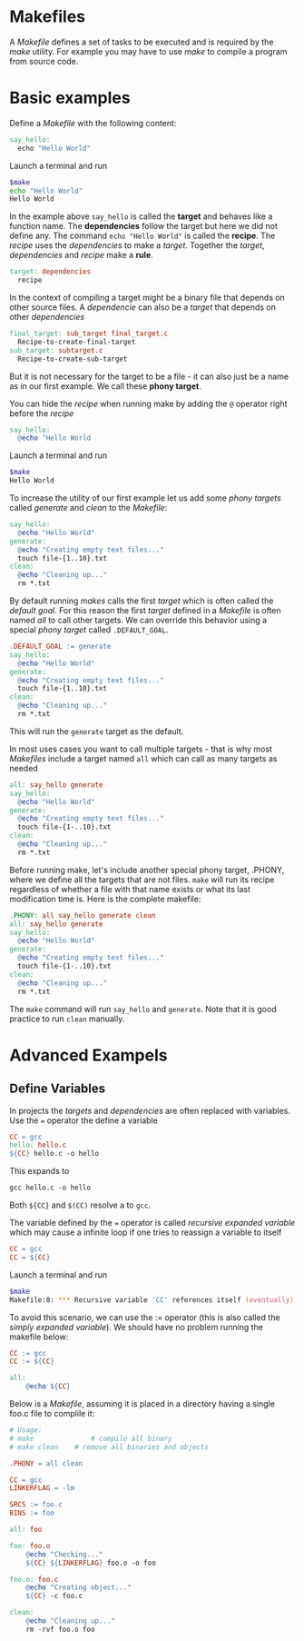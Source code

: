 # Makefiles
A *Makefile* defines a set of tasks to be executed and is required by the *make* utility. For example you may have to use *make* to compile a program from source code.

# Basic examples
Define a *Makefile* with the following content:
```makefile
say_hello:
  echo "Hello World"
```

Launch a terminal and run

```zsh
$make
echo "Hello World"
Hello World
```

In the example above ```say_hello``` is called the **target** and behaves like a function name. The **dependencies** follow the target but here we did not define any. The command ```echo "Hello World"``` is called the **recipe**. The *recipe* uses the *dependencies* to make a *target*. Together the *target*, *dependencies* and *recipe* make a **rule**.
```makefile
target: dependencies
  recipe
```

In the context of compiling a target might be a binary file that depends on other source files. A *dependencie* can also be a *target* that depends on other *dependencies*
```makefile
final_target: sub_target final_target.c
  Recipe-to-create-final-target
sub_target: subtarget.c
  Recipe-to-create-sub-target
```

But it is not necessary for the target to be a file - it can also just be a name as in our first example. We call these **phony target**.

You can hide the *recipe* when running make by adding the ```@``` operator right before the *recipe*
```makefile
say_hello:
  @echo "Hello World
```
Launch a terminal and run
```zsh
$make
Hello World
```

To increase the utility of our first example let us add some *phony targets* called *generate* and *clean* to the *Makefile*:
```makefile
say_hello:
  @echo "Hello World"
generate:
  @echo "Creating empty text files..."
  touch file-{1..10}.txt
clean:
  @echo "Cleaning up..."
  rm *.txt
```

By default running *makes* calls the first *target* which is often called the *default goal*. For this reason the first *target* defined in a *Makefile* is often named *all* to call other targets. We can override this behavior using a special *phony target* called ```.DEFAULT_GOAL```.
```makefile
.DEFAULT_GOAL := generate
say_hello:
  @echo "Hello World"
generate:
  @echo "Creating empty text files..."
  touch file-{1..10}.txt
clean:
  @echo "Cleaning up..."
  rm *.txt
```
This will run the ```generate``` target as the default.

In most uses cases you want to call multiple targets - that is why most *Makefiles* include a target named ```all``` which can call as many targets as needed
```makefile
all: say_hello generate
say_hello:
  @echo "Hello World"
generate:
  @echo "Creating empty text files..."
  touch file-{1-..10}.txt
clean:
  @echo "Cleaning up..."
  rm *.txt
```
Before running make, let's include another special phony target, .PHONY, where we define all the targets that are not files. ```make``` will run its recipe regardless of whether a file with that name exists or what its last modification time is. Here is the complete makefile:
```makefile
.PHONY: all say_hello generate clean
all: say_hello generate
say_hello:
  @echo "Hello World"
generate:
  @echo "Creating empty text files..."
  touch file-{1-..10}.txt
clean:
  @echo "Cleaning up..."
  rm *.txt
```
The ```make``` command will run ```say_hello``` and ```generate```. Note that it is good practice to run ```clean``` manually.

# Advanced Exampels
## Define Variables
In projects the *targets* and *dependencies* are often replaced with variables.
Use the ```=``` operator the define a variable
```makefile
CC = gcc
hello: hello.c
${CC} hello.c -o hello
```
This expands to
```makefile
gcc hello.c -o hello
```
Both ```${CC}``` and ```$(CC)``` resolve a to ```gcc```.

The variable defined by the ```=``` operator is called *recursive expanded variable* which may cause a infinite loop if one tries to reassign a variable to itself
```makefile
CC = gcc
CC = ${CC}
```
Launch a terminal and run
```zsh
$make
Makefile:8: *** Recursive variable 'CC' references itself (eventually).  Stop.
```
To avoid this scenario, we can use the := operator (this is also called the *simply expanded variable*). We should have no problem running the makefile below:
```makefile
CC := gcc
CC := ${CC}

all:
    @echo ${CC}
```

Below is a *Makefile*, assuming it is placed in a directory having a single foo.c file to complile it:
```makefile
# Usage:
# make 				# compile all binary
# make clean 	# remove all binaries and objects

.PHONY = all clean

CC = gcc
LINKERFLAG = -lm

SRCS := foo.c
BINS := foo

all: foo

foo: foo.o
	@echo "Checking..."
	${CC} ${LINKERFLAG} foo.o -o foo

foo.o: foo.c
	@echo "Creating object..."
	${CC} -c foo.c

clean:
	@echo "Cleaning up..."
	rm -rvf foo.o foo
```
